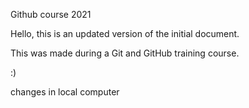 Github course 2021

Hello, this is an updated version of the initial document.

This was made during a Git and GitHub training course.

:)



changes in local computer